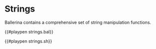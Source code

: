 # Strings

Ballerina contains a comprehensive set of string manipulation functions.

{{#playpen strings.bal}}

{{#playpen strings.sh}}